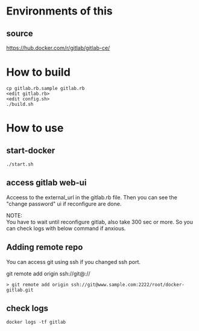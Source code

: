 # Environments of this  
## source 

https://hub.docker.com/r/gitlab/gitlab-ce/  


# How to build

```
cp gitlab.rb.sample gitlab.rb
<edit gitlab.rb>
<edit config.sh>
./build.sh
```

# How to use  
## start-docker

```
./start.sh
```

## access gitlab web-ui 

Acceess to the external_url in the gitlab.rb file.
Then you can see the "change password" ui if reconfigure are done.  

NOTE:  
  You have to wait until reconfigure gitlab, also take 300 sec or more.
  So you can check logs with below command if anxious.


## Adding remote repo   

You can access git using ssh if you changed ssh port.   

git remote add origin ssh://git@<HOST IP>:<SSH FWD PORT>/<GITLAB REPO USER>/<GITLAB REPO NAME>   

    > git remote add origin ssh://git@www.sample.com:2222/root/docker-gitlab.git  


## check logs

```
docker logs -tf gitlab
```

